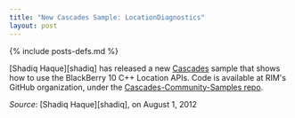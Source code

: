 ```yaml
---
title: "New Cascades Sample: LocationDiagnostics"
layout: post
---
```

{% include posts-defs.md %}

[Shadiq Haque][shadiq] has released a new [Cascades](../Cascades.html) sample that shows how to use the
BlackBerry 10 C++ Location APIs.  Code is available at RIM's GitHub organization, under
the [Cascades-Community-Samples repo](https://github.com/blackberry/Cascades-Community-Samples/tree/master/LocationDiagnostics).

_Source_: [Shadiq Haque][shadiq], on August 1, 2012
